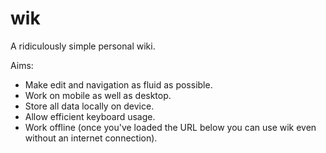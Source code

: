 # wik

A ridiculously simple personal wiki.

Aims:

* Make edit and navigation as fluid as possible.
* Work on mobile as well as desktop.
* Store all data locally on device.
* Allow efficient keyboard usage.
* Work offline (once you've loaded the URL below you can use wik even without an internet connection).